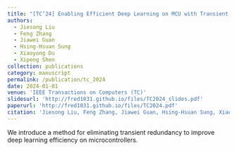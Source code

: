 ```yaml
---
title: "[TC’24] Enabling Efficient Deep Learning on MCU with Transient Redundancy Elimination"
authors: 
  - Jiesong Liu
  - Feng Zhang
  - Jiawei Guan
  - Hsing-Hsuan Sung
  - Xiaoyong Du
  - Xipeng Shen
collection: publications
category: manuscript
permalink: /publication/tc_2024
date: 2024-01-01
venue: 'IEEE Transactions on Computers (TC)'
slidesurl: 'http://fred1031.github.io/files/TC2024_slides.pdf'
paperurl: 'http://fred1031.github.io/files/TC2024.pdf'
citation: 'Jiesong Liu, Feng Zhang, Jiawei Guan, Hsing-Hsuan Sung, Xiaoyong Du, Xipeng Shen. (2024). "Enabling Efficient Deep Learning on MCU with Transient Redundancy Elimination." <i>IEEE TC</i>.'
---
```


We introduce a method for eliminating transient redundancy to improve deep learning efficiency on microcontrollers.

